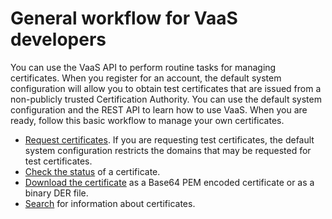# General workflow for VaaS developers 

You can use the VaaS API to perform routine tasks for managing certificates.
When you register for an account, the default system configuration will allow
you to obtain test certificates that are issued from a non-publicly trusted
Certification Authority. You can use the default system configuration and the
REST API to learn how to use VaaS. When you are ready, follow this basic
workflow to manage your own certificates.

* [Request certificates](get-a-certificate-using-csr.md). If you are requesting
  test certificates, the default system configuration restricts the domains that
  may be requested for test certificates. 
* [Check the status](checking-certificate-status.md) of a certificate. 
* [Download the certificate](downloading-a-certificate.md) as a Base64 PEM
  encoded certificate or as a binary DER file. 
* [Search](searching-for-certificates.md) for information about certificates.